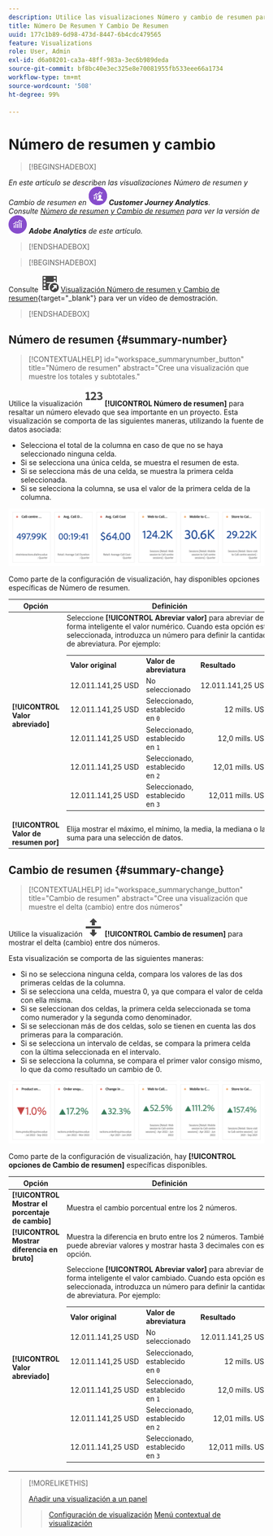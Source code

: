 ```yaml
---
description: Utilice las visualizaciones Número y cambio de resumen para mostrar puntos de datos importantes en un proyecto.
title: Número De Resumen Y Cambio De Resumen
uuid: 177c1b89-6d98-473d-8447-6b4cdc479565
feature: Visualizations
role: User, Admin
exl-id: d6a08201-ca3a-48ff-983a-3ec6b989deda
source-git-commit: bf8bc40e3ec325e8e70081955fb533eee66a1734
workflow-type: tm+mt
source-wordcount: '508'
ht-degree: 99%

---
```


# Número de resumen y cambio

>[!BEGINSHADEBOX]

_En este artículo se describen las visualizaciones Número de resumen y Cambio de resumen en_ ![CustomerJourneyAnalytics](/help/assets/icons/CustomerJourneyAnalytics.svg) _**Customer Journey Analytics**._<br/>_Consulte [Número de resumen y Cambio de resumen](https://experienceleague.adobe.com/es/docs/analytics/analyze/analysis-workspace/visualizations/summary-number-change) para ver la versión de_ ![AdobeAnalytics](/help/assets/icons/AdobeAnalytics.svg) _**Adobe Analytics** de este artículo._

>[!ENDSHADEBOX]

>[!BEGINSHADEBOX]

Consulte ![VideoCheckedOut](/help/assets/icons/VideoCheckedOut.svg) [Visualización Número de resumen y Cambio de resumen](https://video.tv.adobe.com/v/335564/?quality=12&learn=on){target="_blank"} para ver un vídeo de demostración.

>[!ENDSHADEBOX]

## Número de resumen {#summary-number}

<!-- markdownlint-disable MD034 -->

>[!CONTEXTUALHELP]
>id="workspace_summarynumber_button"
>title="Número de resumen"
>abstract="Cree una visualización que muestre los totales y subtotales."

<!-- markdownlint-enable MD034 -->

Utilice la visualización ![Resumir](/help/assets/icons/123.svg) **[!UICONTROL Número de resumen]** para resaltar un número elevado que sea importante en un proyecto. Esta visualización se comporta de las siguientes maneras, utilizando la fuente de datos asociada:

* Selecciona el total de la columna en caso de que no se haya seleccionado ninguna celda.
* Si se selecciona una única celda, se muestra el resumen de esta.
* Si se selecciona más de una celda, se muestra la primera celda seleccionada.
* Si se selecciona la columna, se usa el valor de la primera celda de la columna.

![Visualización Número de resumen](asses/../assets/summary-number.png)

Como parte de la configuración de visualización, hay disponibles opciones específicas de Número de resumen.

| Opción | Definición |
|--- |--- |
| **[!UICONTROL Valor abreviado]** | Seleccione **[!UICONTROL Abreviar valor]** para abreviar de forma inteligente el valor numérico. Cuando esta opción esté seleccionada, introduzca un número para definir la cantidad de abreviatura. Por ejemplo:<br/><table><tr><td>**Valor original**</td><td>**Valor de abreviatura**</td><td>**Resultado**</td></tr><tr><td>12.011.141,25 USD</td><td>No seleccionado</td><td  align="right">12.011.141,25 USD</td></tr><tr><td>12.011.141,25 USD</td><td>Seleccionado, establecido en `0`</td><td align="right">12 mills. USD</td></tr><tr><td>12.011.141,25 USD</td><td> Seleccionado, establecido en `1`</td><td  align="right">12,0 mills. USD</td></tr><tr><td>12.011.141,25 USD</td><td>Seleccionado, establecido en `2`</td><td align="right">12,01 mills. USD</td></tr><tr><td>12.011.141,25 USD</td><td>Seleccionado, establecido en `3`</td><td align="right">12,011 mills. USD</td></tr></table> |
| **[!UICONTROL Valor de resumen por]** | Elija mostrar el máximo, el mínimo, la media, la mediana o la suma para una selección de datos. |

## Cambio de resumen {#summary-change}

<!-- markdownlint-disable MD034 -->

>[!CONTEXTUALHELP]
>id="workspace_summarychange_button"
>title="Cambio de resumen"
>abstract="Cree una visualización que muestre el delta (cambio) entre dos números"

<!-- markdownlint-enable MD034 -->


Utilice la visualización ![MoveUpDown](/help/assets/icons/MoveUpDown.svg) **[!UICONTROL Cambio de resumen]** para mostrar el delta (cambio) entre dos números. <!-- This is applicable for AA, not CJA: The green and red color of the Summary Change can be controlled through [custom event polarity](https://experienceleague.adobe.com/docs/analytics/admin/admin-tools/success-events/success-event.html) or a calculated metric's [Show Upward Trend As](https://experienceleague.adobe.com/docs/analytics/components/calculated-metrics/calcmetric-workflow/cm-build-metrics.html) option.-->

<!--
The green and red color of the Summary Change can be controlled through [custom event polarity](https://experienceleague.adobe.com/docs/analytics/admin/admin/c-manage-report-suites/c-edit-report-suites/conversion-var-admin/c-success-events/success-event.md) or a calculated metric's [Show Upward Trend As](https://experienceleague.adobe.com/docs/analytics/components/calculated-metrics/calcmetric-workflow/cm-build-metrics.html) option.
-->

Esta visualización se comporta de las siguientes maneras:

* Si no se selecciona ninguna celda, compara los valores de las dos primeras celdas de la columna.
* Si se selecciona una celda, muestra 0, ya que compara el valor de celda con ella misma.
* Si se seleccionan dos celdas, la primera celda seleccionada se toma como numerador y la segunda como denominador.
* Si se seleccionan más de dos celdas, solo se tienen en cuenta las dos primeras para la comparación.
* Si se selecciona un intervalo de celdas, se compara la primera celda con la última seleccionada en el intervalo.
* Si se selecciona la columna, se compara el primer valor consigo mismo, lo que da como resultado un cambio de 0.


![Visualización Cambio de resumen que muestra el delta entre dos números.](assets/summary-change.png)


Como parte de la configuración de visualización, hay **[!UICONTROL opciones de Cambio de resumen]** específicas disponibles.

| Opción | Definición |
|--- |--- |
| **[!UICONTROL Mostrar el porcentaje de cambio]** | Muestra el cambio porcentual entre los 2 números. |
| **[!UICONTROL Mostrar diferencia en bruto]** | Muestra la diferencia en bruto entre los 2 números. También puede abreviar valores y mostrar hasta 3 decimales con esta opción. |
| **[!UICONTROL Valor abreviado]** | Seleccione **[!UICONTROL Abreviar valor]** para abreviar de forma inteligente el valor cambiado. Cuando esta opción esté seleccionada, introduzca un número para definir la cantidad de abreviatura. Por ejemplo:<br/><table><tr><td>**Valor original**</td><td>**Valor de abreviatura**</td><td>**Resultado**</td></tr><tr><td>12.011.141,25 USD</td><td>No seleccionado</td><td  align="right">12.011.141,25 USD</td></tr><tr><td>12.011.141,25 USD</td><td>Seleccionado, establecido en `0`</td><td align="right">12 mills. USD</td></tr><tr><td>12.011.141,25 USD</td><td> Seleccionado, establecido en `1`</td><td  align="right">12,0 mills. USD</td></tr><tr><td>12.011.141,25 USD</td><td>Seleccionado, establecido en `2`</td><td align="right">12,01 mills. USD</td></tr><tr><td>12.011.141,25 USD</td><td>Seleccionado, establecido en `3`</td><td align="right">12,011 mills. USD</td></tr></table> |

>[!MORELIKETHIS]
>
>[Añadir una visualización a un panel](/help/analyze/analysis-workspace/visualizations/freeform-analysis-visualizations.md#add-visualizations-to-a-panel)
>>[Configuración de visualización](/help/analyze/analysis-workspace/visualizations/freeform-analysis-visualizations.md#settings)
>>[Menú contextual de visualización](/help/analyze/analysis-workspace/visualizations/freeform-analysis-visualizations.md#context-menu)
>
